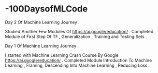 # -100DaysofMLCode

Day 2 Of Machine Learning Journey . 

Studied Another Few Modules Of  https://ai.google/education/ . Completed Module of First Step Of TF , Generalization , Training and Testing Sets . 

Day 1 Of Machine Learning Journey . 

I started with Machine Learning Crash Course By Google https://ai.google/education/ . Completed Module Introduction To Machine Learning , Framing, Descending Into Machine Learning , Reducing Loss . 
